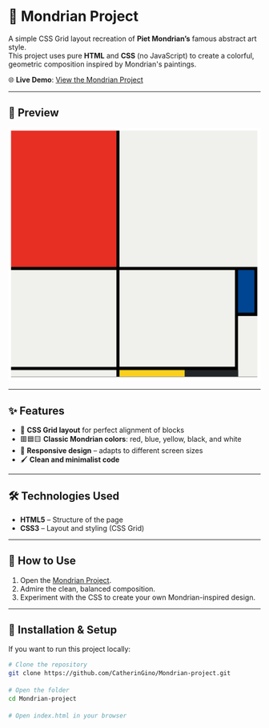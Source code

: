 # 🎨 Mondrian Project

A simple CSS Grid layout recreation of **Piet Mondrian’s** famous abstract art style.  
This project uses pure **HTML** and **CSS** (no JavaScript) to create a colorful, geometric composition inspired by Mondrian's paintings.

🌐 **Live Demo**: [View the Mondrian Project](https://catheringino.github.io/Mondrian-project/)

---

## 📸 Preview
![Mondrian Project Screenshot](screenshot.png)

---

## ✨ Features
- 🎨 **CSS Grid layout** for perfect alignment of blocks
- 🟥🟦🟨 **Classic Mondrian colors**: red, blue, yellow, black, and white
- 📏 **Responsive design** – adapts to different screen sizes
- 🖌 **Clean and minimalist code**

---

## 🛠️ Technologies Used
- **HTML5** – Structure of the page
- **CSS3** – Layout and styling (CSS Grid)

---

## 🚀 How to Use
1. Open the [Mondrian Project](https://catheringino.github.io/Mondrian-project/).
2. Admire the clean, balanced composition.
3. Experiment with the CSS to create your own Mondrian-inspired design.

---

## 📂 Installation & Setup
If you want to run this project locally:
```bash
# Clone the repository
git clone https://github.com/CatherinGino/Mondrian-project.git

# Open the folder
cd Mondrian-project

# Open index.html in your browser

